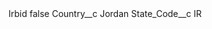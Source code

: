 <?xml version="1.0" encoding="UTF-8"?>
<CustomMetadata xmlns="http://soap.sforce.com/2006/04/metadata" xmlns:xsi="http://www.w3.org/2001/XMLSchema-instance" xmlns:xsd="http://www.w3.org/2001/XMLSchema">
    <label>Irbid</label>
    <protected>false</protected>
    <values>
        <field>Country__c</field>
        <value xsi:type="xsd:string">Jordan</value>
    </values>
    <values>
        <field>State_Code__c</field>
        <value xsi:type="xsd:string">IR</value>
    </values>
</CustomMetadata>
